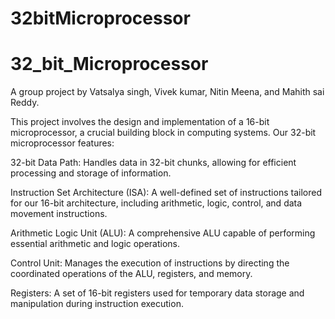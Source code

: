 # 32bitMicroprocessor
# 32_bit_Microprocessor
A group project by Vatsalya singh, Vivek kumar, Nitin Meena, and Mahith sai Reddy.

This project involves the design and implementation of a 16-bit microprocessor, a crucial building block in computing systems. Our 32-bit microprocessor features:

32-bit Data Path: Handles data in 32-bit chunks, allowing for efficient processing and storage of information.

Instruction Set Architecture (ISA): A well-defined set of instructions tailored for our 16-bit architecture, including arithmetic, logic, control, and data movement instructions.

Arithmetic Logic Unit (ALU): A comprehensive ALU capable of performing essential arithmetic and logic operations.

Control Unit: Manages the execution of instructions by directing the coordinated operations of the ALU, registers, and memory.

Registers: A set of 16-bit registers used for temporary data storage and manipulation during instruction execution.
